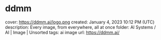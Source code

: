 # ddmm

cover: https://ddmm.ai/logo.png
created: January 4, 2023 10:12 PM (UTC)
description: Every image, from everywhere, all at once
folder: AI Systems / AI | Image | Unsorted
tags: ai image
url: https://ddmm.ai/